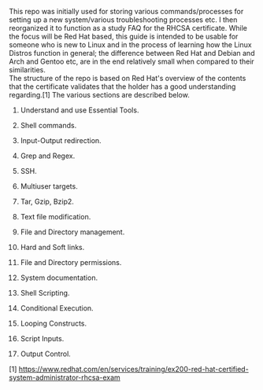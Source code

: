 This repo was initially used for storing various commands/processes for setting up a new system/various troubleshooting processes etc. I then reorganized it to function as a study FAQ for the RHCSA certificate. While the focus will be Red Hat based, this guide is intended to be usable for someone who is new to Linux and in the process of learning how the Linux Distros function in general; the difference between Red Hat and Debian and Arch and Gentoo etc, are in the end relatively small when compared to their similarities.  
The structure of the repo is based on Red Hat's overview of the contents that the certificate validates that the holder has a good understanding regarding.[1] The various sections are described below.

1. Understand and use Essential Tools.
  1. Shell commands.  
  2. Input-Output redirection.
  3. Grep and Regex.
  4. SSH.
  5. Multiuser targets.
  6. Tar, Gzip, Bzip2.
  7. Text file modification.
  8. File and Directory management.
  9. Hard and Soft links.
  10. File and Directory permissions.
  11. System documentation.

2. Shell Scripting.
  1. Conditional Execution.
  2. Looping Constructs.
  3. Script Inputs.
  4. Output Control. 


[1] https://www.redhat.com/en/services/training/ex200-red-hat-certified-system-administrator-rhcsa-exam
